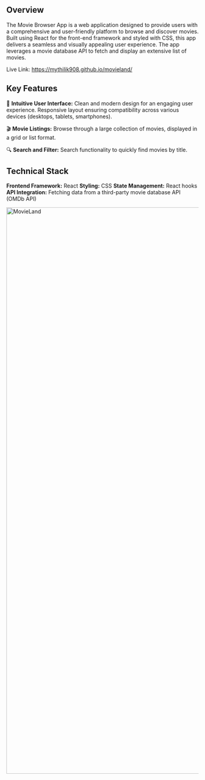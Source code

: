 ## Overview
The Movie Browser App is a web application designed to provide users with a comprehensive and user-friendly platform to browse and discover movies. Built using React for the front-end framework and styled with CSS, this app delivers a seamless and visually appealing user experience. The app leverages a movie database API to fetch and display an extensive list of movies.

Live Link: [https://mythilik908.github.io/movieland/  ](https://mythilik908.github.io/showflix/)

## Key Features

🌟 **Intuitive User Interface:** Clean and modern design for an engaging user experience. Responsive layout ensuring compatibility across various devices (desktops, tablets, smartphones).

🎬 **Movie Listings:** Browse through a large collection of movies, displayed in a grid or list format.

🔍 **Search and Filter:** Search functionality to quickly find movies by title.


## Technical Stack

**Frontend Framework:** React
**Styling:** CSS
**State Management:** React hooks
**API Integration:** Fetching data from a third-party movie database API (OMDb API)

<img width="1479" alt="MovieLand" src="https://github.com/mythilik908/movieland/assets/37060705/e8f99c01-95e9-467b-9341-042a64db8de9">
